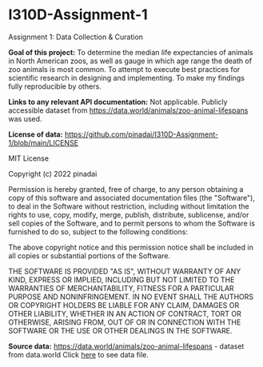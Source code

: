 # I310D-Assignment-1
Assignment 1: Data Collection & Curation

**Goal of this project:** To determine the median life expectancies of animals in North American zoos, as well as gauge in which age range the death of zoo animals is most common. To attempt to execute best practices for scientific research in designing and implementing. To make my findings fully reproducible by others.

**Links to any relevant API documentation:** Not applicable. Publicly accessible dataset from https://data.world/animals/zoo-animal-lifespans was used. 

**License of data:**
https://github.com/pinadai/I310D-Assignment-1/blob/main/LICENSE

MIT License

Copyright (c) 2022 pinadai

Permission is hereby granted, free of charge, to any person obtaining a copy
of this software and associated documentation files (the "Software"), to deal
in the Software without restriction, including without limitation the rights
to use, copy, modify, merge, publish, distribute, sublicense, and/or sell
copies of the Software, and to permit persons to whom the Software is
furnished to do so, subject to the following conditions:

The above copyright notice and this permission notice shall be included in all
copies or substantial portions of the Software.

THE SOFTWARE IS PROVIDED "AS IS", WITHOUT WARRANTY OF ANY KIND, EXPRESS OR
IMPLIED, INCLUDING BUT NOT LIMITED TO THE WARRANTIES OF MERCHANTABILITY,
FITNESS FOR A PARTICULAR PURPOSE AND NONINFRINGEMENT. IN NO EVENT SHALL THE
AUTHORS OR COPYRIGHT HOLDERS BE LIABLE FOR ANY CLAIM, DAMAGES OR OTHER
LIABILITY, WHETHER IN AN ACTION OF CONTRACT, TORT OR OTHERWISE, ARISING FROM,
OUT OF OR IN CONNECTION WITH THE SOFTWARE OR THE USE OR OTHER DEALINGS IN THE
SOFTWARE.

**Source data:** https://data.world/animals/zoo-animal-lifespans - dataset from data.world
Click [here](https://docs.google.com/spreadsheets/d/1Y7SFJJlGVhCN7JYyhqADmDtbPLFaFSgSElvBwlrpe0A/edit?usp=sharing) to see data file.




    
    
